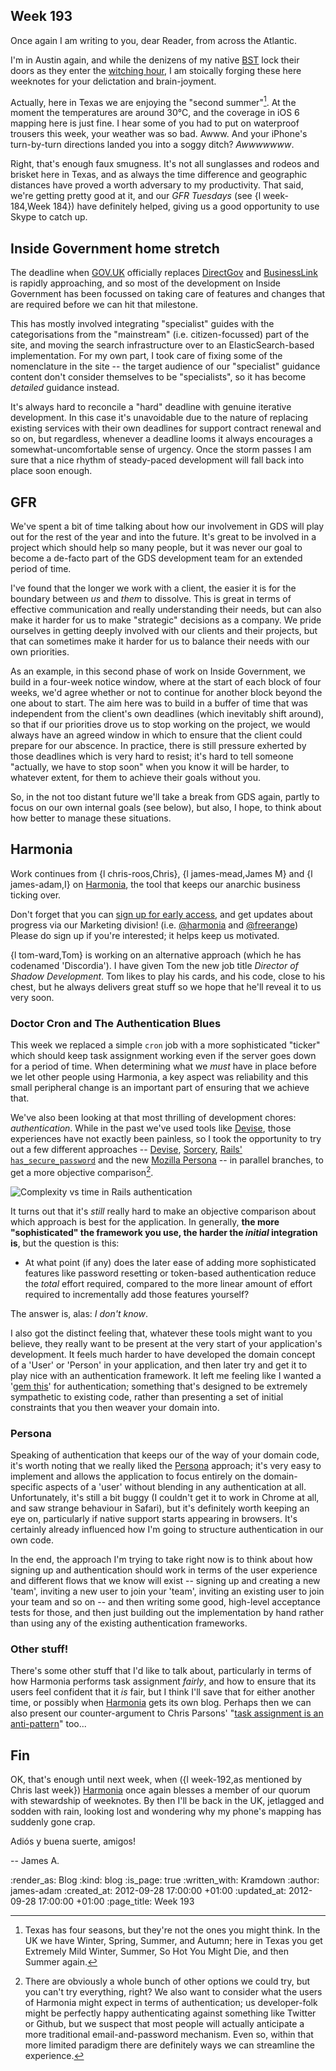 Week 193
--------

Once again I am writing to you, dear Reader, from across the Atlantic.

I'm in Austin again, and while the denizens of my native [BST](http://en.wikipedia.org/wiki/British_Summer_Time) lock their doors as they enter the [witching hour](http://en.wikipedia.org/wiki/Witching_hour), I am stoically forging these here weeknotes for your delictation and brain-joyment.

Actually, here in Texas we are enjoying the "second summer"[^1]. At the moment the temperatures are around 30&deg;C, and the coverage in iOS 6 mapping here is just fine. I hear some of you had to put on waterproof trousers this week, your weather was so bad. Awww. And your iPhone's turn-by-turn directions landed you into a soggy ditch? _Awwwwwww_.

Right, that's enough faux smugness. It's not all sunglasses and rodeos and brisket here in Texas, and as always the time difference and geographic distances have proved a worth adversary to my productivity. That said, we're getting pretty good at it, and our _GFR Tuesdays_ (see {l week-184,Week 184}) have definitely helped, giving us a good opportunity to use Skype to catch up.


Inside Government home stretch
-----------------

The deadline when [GOV.UK](http://www.gov.uk) officially replaces [DirectGov](http://direct.gov.uk) and [BusinessLink]() is rapidly approaching, and so most of the development on Inside Government has been focussed on taking care of features and changes that are required before we can hit that milestone.

This has mostly involved integrating "specialist" guides with the categorisations from the "mainstream" (i.e. citizen-focussed) part of the site, and moving the search infrastructure over to an ElasticSearch-based implementation. For my own part, I took care of fixing some of the nomenclature in the site -- the target audience of our "specialist" guidance content don't consider themselves to be "specialists", so it has become _detailed_ guidance instead.

It's always hard to reconcile a "hard" deadline with genuine iterative development. In this case it's unavoidable due to the nature of replacing existing services with their own deadlines for support contract renewal and so on, but regardless, whenever a deadline looms it always encourages a somewhat-uncomfortable sense of urgency. Once the storm passes I am sure that a nice rhythm of steady-paced development will fall back into place soon enough.


GFR
----

We've spent a bit of time talking about how our involvement in GDS will play out for the rest of the year and into the future. It's great to be involved in a project which should help so many people, but it was never our goal to become a de-facto part of the GDS development team for an extended period of time.

I've found that the longer we work with a client, the easier it is for the boundary between _us_ and _them_ to dissolve. This is great in terms of effective communication and really understanding their needs, but can also make it harder for us to make "strategic" decisions as a company. We pride ourselves in getting deeply involved with our clients and their projects, but that can sometimes make it harder for us to balance their needs with our own priorities.

As an example, in this second phase of work on Inside Government, we build in a four-week notice window, where at the start of each block of four weeks, we'd agree whether or not to continue for another block beyond the one about to start. The aim here was to build in a buffer of time that was independent from the client's own deadlines (which inevitably shift around), so that if our priorities drove us to stop working on the project, we would always have an agreed window in which to ensure that the client could prepare for our abscence. In practice, there is still pressure exherted by those deadlines which is very hard to resist; it's hard to tell someone "actually, we have to stop soon" when you know it will be harder, to whatever extent, for them to achieve their goals without you.

So, in the not too distant future we'll take a break from GDS again, partly to focus on our own internal goals (see below), but also, I hope, to think about how better to manage these situations.


Harmonia
--------

Work continues from {l chris-roos,Chris}, {l james-mead,James M} and {l james-adam,I} on [Harmonia](http://harmonia.io), the tool that keeps our anarchic business ticking over.

Don't forget that you can [sign up for early access](http://harmonia.io), and get updates about progress via our Marketing division! (i.e. [@harmonia](http://twitter.com/harmonia) and [@freerange](http://twitter.com/freerange)) Please do sign up if you're interested; it helps keep us motivated.

{l tom-ward,Tom} is working on an alternative approach (which he has codenamed 'Discordia'). I have given Tom the new job title _Director of Shadow Development_. Tom likes to play his cards, and his code, close to his chest, but he always delivers great stuff so we hope that he'll reveal it to us very soon.

### Doctor Cron and The Authentication Blues

This week we replaced a simple `cron` job with a more sophisticated "ticker" which should keep task assignment working even if the server goes down for a period of time. When determining what we *must* have in place before we let other people using Harmonia, a key aspect was reliability and this small peripheral change is an important part of ensuring that we achieve that.

We've also been looking at that most thrilling of development chores: _authentication_. While in the past we've used tools like [Devise](https://github.com/plataformatec/devise), those experiences have not exactly been painless, so I took the opportunity to try out a few different approaches -- [Devise](https://github.com/plataformatec/devise), [Sorcery](https://github.com/NoamB/sorcery/wiki), [Rails' `has_secure_password`](railscasts.com/episodes/270-authentication-in-rails-3-1) and the new [Mozilla Persona](http://identity.mozilla.com/post/32395255498/announcing-the-first-beta-release-of-persona) -- in parallel branches, to get a more objective comparison[^2].

![Complexity vs time in Rails authentication](/images/blog/devise-vs-custom.jpg)

It turns out that it's *still* really hard to make an objective comparison about which approach is best for the application. In generally, **the more "sophisticated" the framework you use, the harder the _initial_ integration is**, but the question is this:

* At what point (if any) does the later ease of adding more sophisticated features like password resetting or token-based authentication reduce the _total_ effort required, compared to the more linear amount of effort required to incrementally add those features yourself?

The answer is, alas: _I don't know_.

I also got the distinct feeling that, whatever these tools might want to you believe, they really want to be present at the very start of your application's development. It feels much harder to have developed the domain concept of a 'User' or 'Person' in your application, and then later try and get it to play nice with an authentication framework. It left me feeling like I wanted a '[gem this](http://rubymanor.org/harder/videos/gem_that/)' for authentication; something that's designed to be extremely sympathetic to existing code, rather than presenting a set of initial constraints that you then weaver your domain into.

### Persona

Speaking of authentication that keeps our of the way of your domain code, it's worth noting that we really liked the [Persona](https://login.persona.org/about) approach; it's very easy to implement and allows the application to focus entirely on the domain-specific aspects of a 'user' without blending in any authentication at all. Unfortunately, it's still a bit buggy (I couldn't get it to work in Chrome at all, and saw strange behaviour in Safari), but it's definitely worth keeping an eye on, particularly if native support starts appearing in browsers. It's certainly already influenced how I'm going to structure authentication in our own code.

In the end, the approach I'm trying to take right now is to think about how signing up and authentication should work in terms of the user experience and different flows that we know will exist -- signing up and creating a new 'team', inviting a new user to join your 'team', inviting an existing user to join your team and so on -- and then writing some good, high-level acceptance tests for those, and then just building out the implementation by hand rather than using any of the existing authentication frameworks.

### Other stuff!

There's some other stuff that I'd like to talk about, particularly in terms of how Harmonia performs task assignment _fairly_, and how to ensure that its users feel confident that it _is_ fair, but I think I'll save that for either another time, or possibly when [Harmonia](http://harmonia.io) gets its own blog. Perhaps then we can also present our counter-argument to Chris Parsons' "[task assignment is an anti-pattern](http://chrismdp.com/2012/09/task-assignment-is-a-team-anti-pattern/)" too...


Fin
---

OK, that's enough until next week, when ({l week-192,as mentioned by Chris last week}) [Harmonia](http://harmonia.io) once again blesses a member of our quorum with stewardship of weeknotes. By then I'll be back in the UK, jetlagged and sodden with rain, looking lost and wondering why my phone's mapping has suddenly gone crap.

Adiós y buena suerte, amigos!

-- James A.


[^1]: Texas has four seasons, but they're not the ones you might think. In the UK we have Winter, Spring, Summer, and Autumn; here in Texas you get Extremely Mild Winter, Summer, So Hot You Might Die, and then Summer again.

[^2]: There are obviously a whole bunch of other options we could try, but you can't try everything, right? We also want to consider what the users of Harmonia might expect in terms of authentication; us developer-folk might be perfectly happy authenticating against something like Twitter or Github, but we suspect that most people will actually anticipate a more traditional email-and-password mechanism. Even so, within that more limited paradigm there are definitely ways we can streamline the experience.

:render_as: Blog
:kind: blog
:is_page: true
:written_with: Kramdown
:author: james-adam
:created_at: 2012-09-28 17:00:00 +01:00
:updated_at: 2012-09-28 17:00:00 +01:00
:page_title: Week 193
